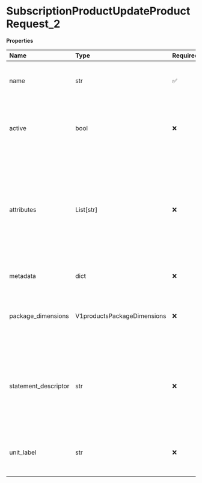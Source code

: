 # SubscriptionProductUpdateProductRequest_2

**Properties**

| Name                 | Type                        | Required | Description                                                                                                                                                                   |
| :------------------- | :-------------------------- | :------- | :---------------------------------------------------------------------------------------------------------------------------------------------------------------------------- |
| name                 | str                         | ✅       | The name of the product or service that is displayed to the customer.                                                                                                         |
| active               | bool                        | ❌       | Indicates whether the product is currently available for purchase. Default is true.                                                                                           |
| attributes           | List[str]                   | ❌       | Array of up to 5 alphanumeric strings defined by the merchant. Each string defines the key in a key-value pair in the 'attributes' object in the corresponding 'sku' objects. |
| metadata             | dict                        | ❌       | A JSON object defined by the client.                                                                                                                                          |
| package_dimensions   | V1productsPackageDimensions | ❌       | Describes the physical size and weight of the product. Relevant when type is goods.                                                                                           |
| statement_descriptor | str                         | ❌       | A text description that appears in the customer's invoice. Limited to 22 characters. Relevant when type is service.                                                           |
| unit_label           | str                         | ❌       | A label that represents units of this product, such as seats, on customersâ€™                                                                                                |
